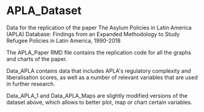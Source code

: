 # APLA_Dataset
Data for the replication of the paper The Asylum Policies in Latin America (APLA) Database: Findings from an Expanded Methodology to Study Refugee Policies in Latin America, 1990-2018

The APLA_Paper RMD file contains the replication code for all the graphs and charts of the paper. 

Data_APLA contains data that includes APLA's regulatory complexity and liberalisation scores, as well as a number of relevant variables that are used in further research. 

Data_APLA_1 and Data_APLA_Maps are slightly modified versions of the dataset above, which allows to better plot, map or chart certain variables. 
